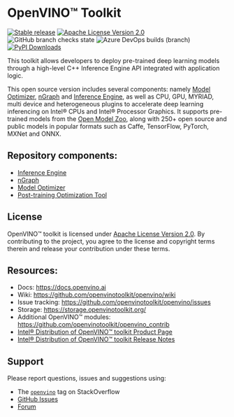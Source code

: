 # OpenVINO™ Toolkit
[![Stable release](https://img.shields.io/badge/version-2021.4.2-green.svg)](https://github.com/openvinotoolkit/openvino/releases/tag/2021.4.2)
[![Apache License Version 2.0](https://img.shields.io/badge/license-Apache_2.0-green.svg)](LICENSE)
![GitHub branch checks state](https://img.shields.io/github/checks-status/openvinotoolkit/openvino/master?label=GitHub%20checks)
![Azure DevOps builds (branch)](https://img.shields.io/azure-devops/build/openvinoci/b2bab62f-ab2f-4871-a538-86ea1be7d20f/13?label=Public%20CI)
[![PyPI Downloads](https://pepy.tech/badge/openvino)](https://pepy.tech/project/openvino)

This toolkit allows developers to deploy pre-trained deep learning models
through a high-level C++ Inference Engine API integrated with application logic.

This open source version includes several components: namely [Model Optimizer], [nGraph] and
[Inference Engine], as well as CPU, GPU, MYRIAD, multi device and heterogeneous plugins to accelerate deep learning inferencing on Intel® CPUs and Intel® Processor Graphics. It supports pre-trained models from the [Open Model Zoo], along with 250+ open
source and public models in popular formats such as Caffe, TensorFlow, PyTorch,
MXNet and ONNX.

## Repository components:
* [Inference Engine]
* [nGraph]
* [Model Optimizer]
* [Post-training Optimization Tool]

## License
OpenVINO™ toolkit is licensed under [Apache License Version 2.0](LICENSE).
By contributing to the project, you agree to the license and copyright terms therein
and release your contribution under these terms.

## Resources:
* Docs: https://docs.openvino.ai
* Wiki: https://github.com/openvinotoolkit/openvino/wiki
* Issue tracking: https://github.com/openvinotoolkit/openvino/issues
* Storage: https://storage.openvinotoolkit.org/
* Additional OpenVINO™ modules: https://github.com/openvinotoolkit/openvino_contrib
* [Intel® Distribution of OpenVINO™ toolkit Product Page](https://software.intel.com/openvino)
* [Intel® Distribution of OpenVINO™ toolkit Release Notes](https://software.intel.com/en-us/articles/OpenVINO-RelNotes)

## Support
Please report questions, issues and suggestions using:

* The [`openvino`](https://stackoverflow.com/questions/tagged/openvino) tag on StackOverflow
* [GitHub Issues](https://github.com/openvinotoolkit/openvino/issues)
* [Forum](https://software.intel.com/en-us/forums/computer-vision)


[Open Model Zoo]:https://github.com/openvinotoolkit/open_model_zoo
[Inference Engine]:https://docs.openvino.ai/latest/openvino_docs_IE_DG_Deep_Learning_Inference_Engine_DevGuide.html
[Model Optimizer]:https://docs.openvino.ai/latest/openvino_docs_MO_DG_Deep_Learning_Model_Optimizer_DevGuide.html
[nGraph]:https://docs.openvino.ai/latest/openvino_docs_nGraph_DG_Introduction.html
[Post-training Optimization Tool]:https://docs.openvino.ai/latest/pot_README.html
[tag on StackOverflow]:https://stackoverflow.com/search?q=%23openvino

